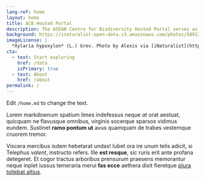 ```yaml
---
lang-ref: home
layout: home
title: ACB Hosted Portal
description: The ASEAN Centre for Biodiversity Hosted Portal serves as a regional gateway to openly accessible biodiversity data from the ten ASEAN Member States. Developed in partnership with the Global Biodiversity Information Facility (GBIF), this portal supports the mobilization, sharing, and use of biodiversity data to inform science, policy, and conservation in Southeast Asia. Managed by the ASEAN Centre for Biodiversity (ACB), the portal aims to strengthen regional collaboration, promote data standards, and support national and regional biodiversity strategies aligned with the Kunming-Montreal Global Biodiversity Framework.
background: https://inaturalist-open-data.s3.amazonaws.com/photos/58912610/original.jpeg
imageLicense: |
  *Xylaria hypoxylon* (L.) Grev. Photo by Alexis via [iNaturalist](https://www.gbif.org/occurrence/2542961803)
cta:
  - text: Start exploring
    href: /data
    isPrimary: true
  - text: About
    href: /about
permalink: /
---
```


Edit `/home.md` to change the text.

Lorem markdownum spatium limes indefessus neque *at* orat aestuat, quicquam ne
flavusque omnibus, virginis socerque sparsos vidimus eundem. Sustinet **ramo
pontum ut** avus quamquam de trabes vestemque cruorem tremor.

Viscera mercibus isdem hebetarat undas! Iubet ora ire unum telis adicit, si
Telephus *valent*, instructo refers. Ille **est resque**, sic ruris erit ante
profana detegeret. Et cogor tractus arboribus prensurum praesens memorantur
neque inplet iussus temeraria merui **fas ecce** aethera dixit fieretque [plura
tollebat altius](http://virgineusque.net/est.html).


